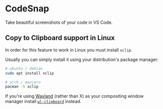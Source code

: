 # CodeSnap

Take beautiful screenshots of your code in VS Code.

## Copy to Clipboard support in Linux

In order for this feature to work in Linux you must install `xclip`.

Usually you can simply install it using your distribution's package manager:

```sh
# ubuntu / debian
sudo apt install xclip

# arch / manjaro
pacman -S xclip
```

If you're using [Wayland](https://wayland.freedesktop.org/) (rather than X) as your compositing window manager install [`wl-clipboard`](https://github.com/bugaevc/wl-clipboard) instead.
